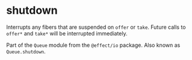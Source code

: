 # shutdown

Interrupts any fibers that are suspended on `offer` or `take`. Future calls
to `offer*` and `take*` will be interrupted immediately.

Part of the `Queue` module from the `@effect/io` package. Also known as `Queue.shutdown`.
